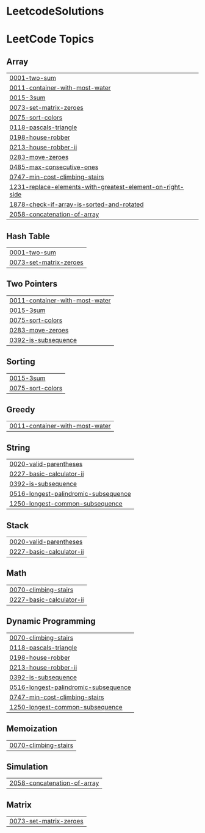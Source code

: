 # LeetcodeSolutions
<!---LeetCode Topics Start-->
# LeetCode Topics
## Array
|  |
| ------- |
| [0001-two-sum](https://github.com/ChinmayiPrakash/LeetcodeSolutions/tree/master/0001-two-sum) |
| [0011-container-with-most-water](https://github.com/ChinmayiPrakash/LeetcodeSolutions/tree/master/0011-container-with-most-water) |
| [0015-3sum](https://github.com/ChinmayiPrakash/LeetcodeSolutions/tree/master/0015-3sum) |
| [0073-set-matrix-zeroes](https://github.com/ChinmayiPrakash/LeetcodeSolutions/tree/master/0073-set-matrix-zeroes) |
| [0075-sort-colors](https://github.com/ChinmayiPrakash/LeetcodeSolutions/tree/master/0075-sort-colors) |
| [0118-pascals-triangle](https://github.com/ChinmayiPrakash/LeetcodeSolutions/tree/master/0118-pascals-triangle) |
| [0198-house-robber](https://github.com/ChinmayiPrakash/LeetcodeSolutions/tree/master/0198-house-robber) |
| [0213-house-robber-ii](https://github.com/ChinmayiPrakash/LeetcodeSolutions/tree/master/0213-house-robber-ii) |
| [0283-move-zeroes](https://github.com/ChinmayiPrakash/LeetcodeSolutions/tree/master/0283-move-zeroes) |
| [0485-max-consecutive-ones](https://github.com/ChinmayiPrakash/LeetcodeSolutions/tree/master/0485-max-consecutive-ones) |
| [0747-min-cost-climbing-stairs](https://github.com/ChinmayiPrakash/LeetcodeSolutions/tree/master/0747-min-cost-climbing-stairs) |
| [1231-replace-elements-with-greatest-element-on-right-side](https://github.com/ChinmayiPrakash/LeetcodeSolutions/tree/master/1231-replace-elements-with-greatest-element-on-right-side) |
| [1878-check-if-array-is-sorted-and-rotated](https://github.com/ChinmayiPrakash/LeetcodeSolutions/tree/master/1878-check-if-array-is-sorted-and-rotated) |
| [2058-concatenation-of-array](https://github.com/ChinmayiPrakash/LeetcodeSolutions/tree/master/2058-concatenation-of-array) |
## Hash Table
|  |
| ------- |
| [0001-two-sum](https://github.com/ChinmayiPrakash/LeetcodeSolutions/tree/master/0001-two-sum) |
| [0073-set-matrix-zeroes](https://github.com/ChinmayiPrakash/LeetcodeSolutions/tree/master/0073-set-matrix-zeroes) |
## Two Pointers
|  |
| ------- |
| [0011-container-with-most-water](https://github.com/ChinmayiPrakash/LeetcodeSolutions/tree/master/0011-container-with-most-water) |
| [0015-3sum](https://github.com/ChinmayiPrakash/LeetcodeSolutions/tree/master/0015-3sum) |
| [0075-sort-colors](https://github.com/ChinmayiPrakash/LeetcodeSolutions/tree/master/0075-sort-colors) |
| [0283-move-zeroes](https://github.com/ChinmayiPrakash/LeetcodeSolutions/tree/master/0283-move-zeroes) |
| [0392-is-subsequence](https://github.com/ChinmayiPrakash/LeetcodeSolutions/tree/master/0392-is-subsequence) |
## Sorting
|  |
| ------- |
| [0015-3sum](https://github.com/ChinmayiPrakash/LeetcodeSolutions/tree/master/0015-3sum) |
| [0075-sort-colors](https://github.com/ChinmayiPrakash/LeetcodeSolutions/tree/master/0075-sort-colors) |
## Greedy
|  |
| ------- |
| [0011-container-with-most-water](https://github.com/ChinmayiPrakash/LeetcodeSolutions/tree/master/0011-container-with-most-water) |
## String
|  |
| ------- |
| [0020-valid-parentheses](https://github.com/ChinmayiPrakash/LeetcodeSolutions/tree/master/0020-valid-parentheses) |
| [0227-basic-calculator-ii](https://github.com/ChinmayiPrakash/LeetcodeSolutions/tree/master/0227-basic-calculator-ii) |
| [0392-is-subsequence](https://github.com/ChinmayiPrakash/LeetcodeSolutions/tree/master/0392-is-subsequence) |
| [0516-longest-palindromic-subsequence](https://github.com/ChinmayiPrakash/LeetcodeSolutions/tree/master/0516-longest-palindromic-subsequence) |
| [1250-longest-common-subsequence](https://github.com/ChinmayiPrakash/LeetcodeSolutions/tree/master/1250-longest-common-subsequence) |
## Stack
|  |
| ------- |
| [0020-valid-parentheses](https://github.com/ChinmayiPrakash/LeetcodeSolutions/tree/master/0020-valid-parentheses) |
| [0227-basic-calculator-ii](https://github.com/ChinmayiPrakash/LeetcodeSolutions/tree/master/0227-basic-calculator-ii) |
## Math
|  |
| ------- |
| [0070-climbing-stairs](https://github.com/ChinmayiPrakash/LeetcodeSolutions/tree/master/0070-climbing-stairs) |
| [0227-basic-calculator-ii](https://github.com/ChinmayiPrakash/LeetcodeSolutions/tree/master/0227-basic-calculator-ii) |
## Dynamic Programming
|  |
| ------- |
| [0070-climbing-stairs](https://github.com/ChinmayiPrakash/LeetcodeSolutions/tree/master/0070-climbing-stairs) |
| [0118-pascals-triangle](https://github.com/ChinmayiPrakash/LeetcodeSolutions/tree/master/0118-pascals-triangle) |
| [0198-house-robber](https://github.com/ChinmayiPrakash/LeetcodeSolutions/tree/master/0198-house-robber) |
| [0213-house-robber-ii](https://github.com/ChinmayiPrakash/LeetcodeSolutions/tree/master/0213-house-robber-ii) |
| [0392-is-subsequence](https://github.com/ChinmayiPrakash/LeetcodeSolutions/tree/master/0392-is-subsequence) |
| [0516-longest-palindromic-subsequence](https://github.com/ChinmayiPrakash/LeetcodeSolutions/tree/master/0516-longest-palindromic-subsequence) |
| [0747-min-cost-climbing-stairs](https://github.com/ChinmayiPrakash/LeetcodeSolutions/tree/master/0747-min-cost-climbing-stairs) |
| [1250-longest-common-subsequence](https://github.com/ChinmayiPrakash/LeetcodeSolutions/tree/master/1250-longest-common-subsequence) |
## Memoization
|  |
| ------- |
| [0070-climbing-stairs](https://github.com/ChinmayiPrakash/LeetcodeSolutions/tree/master/0070-climbing-stairs) |
## Simulation
|  |
| ------- |
| [2058-concatenation-of-array](https://github.com/ChinmayiPrakash/LeetcodeSolutions/tree/master/2058-concatenation-of-array) |
## Matrix
|  |
| ------- |
| [0073-set-matrix-zeroes](https://github.com/ChinmayiPrakash/LeetcodeSolutions/tree/master/0073-set-matrix-zeroes) |
<!---LeetCode Topics End-->